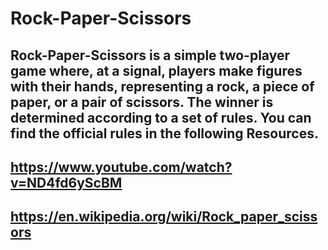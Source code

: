 # Rock-Paper-Scissors

## Rock-Paper-Scissors is a simple two-player game where, at a signal, players make figures with their hands, representing a rock, a piece of paper, or a pair of scissors. The winner is determined according to a set of rules. You can find the official rules in the following Resources.
## https://www.youtube.com/watch?v=ND4fd6yScBM
## https://en.wikipedia.org/wiki/Rock_paper_scissors
